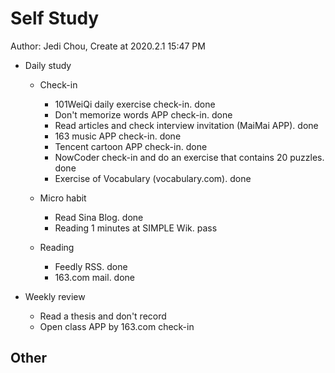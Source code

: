 # Self Study

Author: Jedi Chou, Create at 2020.2.1 15:47 PM

* Daily study
  * Check-in
    * 101WeiQi daily exercise check-in. done
    * Don't memorize words APP check-in. done
    * Read articles and check interview invitation (MaiMai APP). done
    * 163 music APP check-in. done
    * Tencent cartoon APP check-in. done
    * NowCoder check-in and do an exercise that contains 20 puzzles. done
    * Exercise of Vocabulary (vocabulary.com). done

  * Micro habit
    * Read Sina Blog. done
    * Reading 1 minutes at SIMPLE Wik. pass

  * Reading
    * Feedly RSS. done
    * 163.com mail. done

* Weekly review
  * Read a thesis and don't record
  * Open class APP by 163.com check-in

## Other

